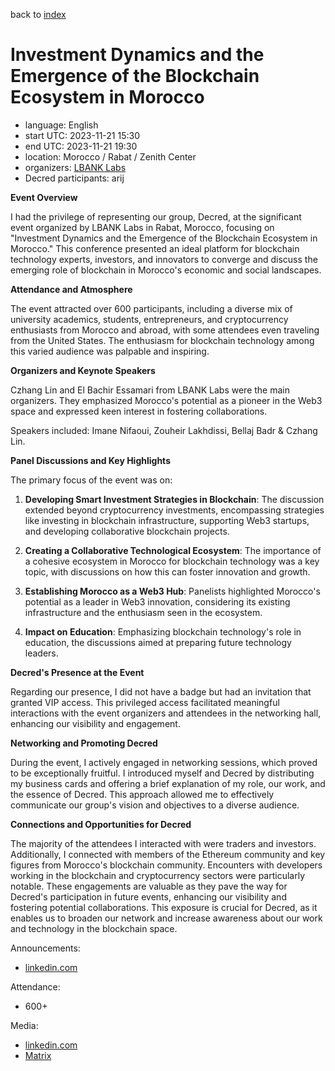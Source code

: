 back to [index](index.md)

# Investment Dynamics and the Emergence of the Blockchain Ecosystem in Morocco

- language: English
- start UTC: 2023-11-21 15:30
- end UTC: 2023-11-21 19:30
- location: Morocco / Rabat / Zenith Center
- organizers: [LBANK Labs](https://www.lbanklabs.com)
- Decred participants: arij

**Event Overview**

I had the privilege of representing our group, Decred, at the significant event organized by LBANK Labs in Rabat, Morocco, focusing on "Investment Dynamics and the Emergence of the Blockchain Ecosystem in Morocco." This conference presented an ideal platform for blockchain technology experts, investors, and innovators to converge and discuss the emerging role of blockchain in Morocco's economic and social landscapes.

**Attendance and Atmosphere**

The event attracted over 600 participants, including a diverse mix of university academics, students, entrepreneurs, and cryptocurrency enthusiasts from Morocco and abroad, with some attendees even traveling from the United States. The enthusiasm for blockchain technology among this varied audience was palpable and inspiring.

**Organizers and Keynote Speakers**

Czhang Lin and El Bachir Essamari from LBANK Labs were the main organizers. They emphasized Morocco's potential as a pioneer in the Web3 space and expressed keen interest in fostering collaborations.

Speakers included: Imane Nifaoui, Zouheir Lakhdissi, Bellaj Badr & Czhang Lin.

**Panel Discussions and Key Highlights**

The primary focus of the event was on:

1. **Developing Smart Investment Strategies in Blockchain**: The discussion extended beyond cryptocurrency investments, encompassing strategies like investing in blockchain infrastructure, supporting Web3 startups, and developing collaborative blockchain projects.

2. **Creating a Collaborative Technological Ecosystem**: The importance of a cohesive ecosystem in Morocco for blockchain technology was a key topic, with discussions on how this can foster innovation and growth.

3. **Establishing Morocco as a Web3 Hub**: Panelists highlighted Morocco's potential as a leader in Web3 innovation, considering its existing infrastructure and the enthusiasm seen in the ecosystem.

4. **Impact on Education**: Emphasizing blockchain technology's role in education, the discussions aimed at preparing future technology leaders.

**Decred's Presence at the Event**

Regarding our presence, I did not have a badge but had an invitation that granted VIP access. This privileged access facilitated meaningful interactions with the event organizers and attendees in the networking hall, enhancing our visibility and engagement.

**Networking and Promoting Decred**

During the event, I actively engaged in networking sessions, which proved to be exceptionally fruitful. I introduced myself and Decred by distributing my business cards and offering a brief explanation of my role, our work, and the essence of Decred. This approach allowed me to effectively communicate our group's vision and objectives to a diverse audience.

**Connections and Opportunities for Decred**

The majority of the attendees I interacted with were traders and investors. Additionally, I connected with members of the Ethereum community and key figures from Morocco's blockchain community. Encounters with developers working in the blockchain and cryptocurrency sectors were particularly notable. These engagements are valuable as they pave the way for Decred's participation in future events, enhancing our visibility and fostering potential collaborations. This exposure is crucial for Decred, as it enables us to broaden our network and increase awareness about our work and technology in the blockchain space.

Announcements:

- [linkedin.com](https://www.linkedin.com/posts/el-bachir-e-275577b3_blockchainmorocco-lbanklabs-techconference-activity-7130640817861349377-9H_S)

Attendance:

- 600+

Media:

- [linkedin.com](https://www.linkedin.com/posts/el-bachir-e-275577b3_blockchainmorocco-innovation-communitysuccess-activity-7133440868639764481-_cJv)
- [Matrix](https://matrix.to/#/!clHjlICBEtCtAdTupf:decred.org/$cU3RKwvMF7tCNxdgWH8efxnhLt_hWNI6y9jkWnXTvik)
